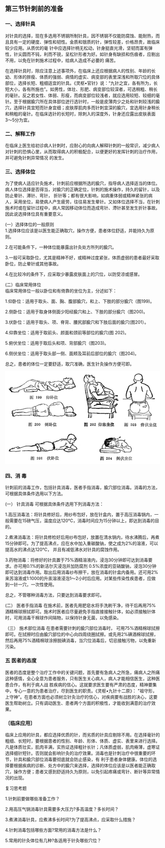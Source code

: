 ## 第三节针刺前的准备

### 一、选择针具

对针具的选择，现在多选用不锈钢所制针具，因不锈钢不仅能防腐蚀、能耐热，而且具有一定的硬度、弹性和韧性。金质和银质的针，弹性较差，价格昂贵，故临床较少应用。从质优的毫 针中应选择针柄无松动，针身挺直光滑，坚韧而富有弹性，针尖圆而不钝，利而不锐，呈松针形者为好。如针身有缺损和伤痕者，应剔出不用，以免在针刺施术过程中，给病人造成不必要的 痛苦。

在选择针具时，除应注意上述事项外，在临床上还应根据病人的性别、年龄的长幼、形体的胖瘦、体质的强弱、病情的虚实、病变部的表里深浅和所取穴位的具体部位，选择长短、粗细适宜的针具。《灵枢•官针》说：“九针之宜，各有所为，长短大小，各有所施也”。如男性，体壮、形肥、病变部位较深者，可选稍粗、稍长的毫针。反之若女性、体弱、形瘦，而病变部位较浅者，就应选用较短、较细的毫针。至于根据腧穴所在具体部位迸行选针时，一般是皮薄肉少之处和针刺较浅的腧穴，选择针具宜短而针身宜细；皮肤厚肌肉多而针刺宜深的腧穴，宜选用针身稍长和稍粗的毫针。在临床选针的长短时，除刺入的深度外，针身还应露出皮肤表面3〜5分为宜。 

### 二、解释工作

在临床上医生给初诊病人针刺时，应耐心的向病人解释针刺的一般常识，减少病人对针刺的恐惧心里，从而取得病人的积极配合，以便更好的发挥针刺的治疗作用，并可避免针刺异常情况 的发生。

### 三、选择体位

为了使病人适应针灸施术，针刺前应根据所选的腧穴，指导病人选择适当的体位。病人体位选择是否得当，对腧穴的正确定位，针刺的施术操作，持久的留针，以及防止晕针、滞针、弯针， 折针等；都有很大影响，如病重体弱或精神紧张的病人，采用坐位，易使病人产生疲劳，往往易发生晕针。又如体位选择不当，在针刺施术时或在留针过程中，病人常因移动体位而造成弯针、滯针甚至发生折针事故。因此说选择体位具有重要意义。

(一）选择体位的一般原则	
1.选择体位应该是以医生能正确取穴，操作方便，患者体位舒适，并能持久为原则。	

2.在可能条件下，一种体位能暴露出针灸处方所列的腧穴。

3.一般可采取卧位，尤其是精神不好，或精神过度紧张，体质虚弱的患者最好采取卧位，防止晕针或其他事故。

4.在比较冷的条件下，应采取少暴露皮肤面上的穴位，以防受凉或感冒。

(二）临床常用体位      
临床常用体位一般以卧位和有倚靠的坐位为主，分述如下：

1.仰卧位：适用于取头、面、胸、腹部腧穴，和上、下肢的部分腧穴（图199)。

2.侧卧位：适用于取身体侧面少阳经腧穴和上、下肢的部分腧穴（图200)。

3.伏卧位：适用于取头、项、脊背、腰尻部腧穴和下肢后面的腧穴(图201）。

4.仰靠坐位：适用于取前头、颜面和颈前等部位的腧穴(图 202)。 

5.俯伏坐位：适用于取后头和项、背部腧穴（图203)。

6.侧伏坐位：适用于取头部一侧、面颊及耳前后部位的腧穴（图204)。

总之，患者的体位一定要舒适，取穴准确，医生针灸操作方便可即。

![](img/图199、200、201、202、203、204.jpg)

### 四、消 毒

针刺前的消毒工作，包括针具消毒，医者手指消毒，腧穴部位消毒。消毒的方法，可根据具体条件选用以下方法。

(一）	针具消毒     可根据具体条件选用下列消毒方法：

1.高压消毒法：将针具修好后，用纱布包好，放在针盒内，置于高压消毒锅内，一般需要在15磅气压，温度应达120℃，消毒时间应为15分钟以上，即达到消毒的目的。

2.煮沸消毒法：将针具修检好后用纱布包好，放置在清水锅内，待水沸腾后，再煮15分钟即可。为了提高沸点，应在水中加入重碳酸钠，使之成为2%的溶液，可以提高水的沸点达120℃， 并且有减低沸水对针具的腐蚀作用。

3.药物消毒：将修好的针具置于75%酒精溶液内，浸泡30分钟即可达到消毒要求。亦可用0.1%的新洁尔灭浸泡并加防腐剂 0.5%浓度的亚硝酸钠，浸泡30分钟即可达到消毒作用。取出后用消毒纱布擦干，放在消毒的针盒内备用。还可用2%来苏溶液或1:1000的升汞溶液浸泡1〜2小时后应用。对某些传染性疾患者，应做到一针一穴，一次性使用。

总之，不管哪种消毒方法，只要达到消毒要求即可。

(二）	医者手指消毒   在施术前，医者先用肥皂水将手洗刷干净，待干后再用75%酒精棉球擦拭即可。施术时医者应尽量避免手指直接接触针体，如必须接触针体时，可用消毒干棉球作间隔物，以保持针身无菌，以免感染。

（三）	施术部位消毒   在患者需要针刺的腧穴部位消毒时， 可用75%酒精棉球拭擦即可。在拭擦时应由腧穴部位的中心向四周绕圈拭擦。或先用2%碘酒棉球拭擦，然后再用75%酒精棉球涂擦脱碘消毒，当穴位消毒后，切忌接触污物，以免重新污染。

### 五 医者的态度

医者的态度是整个治疗工作中的关键问题，首先要有急病人之所急，痛病人之所痛这种感情，全心全意为患者服务，只有医生关心病人，病人才能相信医生，这种医患合作，有利于病人战 胜疾病的信心。这就要求医生要有严肃的态度，精神要集中，专心一意的为患者治疗，尽到医生的职责。《灵枢•九针十二原》： "祖守形，上守神”。在患者方面也必须树立针灸治疗的信心，对疾病要有战胜的决心，这要医生帮助树立。只有调动医生、患者两个方面的积极性，才能收到满意的治疗效果。

### 〔临床应用〕

临床上应用的针具，都应选择优质的针，而劣质的针具应剔除不用。在选择毫针的粗细、长短时，要根据患者的性别、年龄、形体、体质、虚实、表里来进行选择。凡是体质壮实，肌肉丰满，实热证选择粗针长针；凡体质虚弱，肌肉瘠薄，虚寒证选择细针短针。否则就会影响针灸的治疗效果。消毒也是针刺治疗中很重要的环节，针具和腧穴部位消毒要彻底就会防止感染，有 利于患者身体健康。体位的选择要根据疾病的诊断、处方中的腧穴来选择，选择的体位应该是以医者能正确取穴，操作方便；患者又感到舒适持久为原则，以免引起疼痛或弯针、断针等异常情况的出现。

复习思考题

1.针刺前要做哪些准备工作？

2.用高压气锅消毒针具需要多大压力?多高温度？多长时间？

3.煮沸消毒针具，应煮沸多长时间?为了提高沸点，应采取什么措施？

4.针刺消毒包括哪些方面?常用的消毒方法是什么？

5.常用的针灸体位有几种?各适用于针灸哪些穴位？
